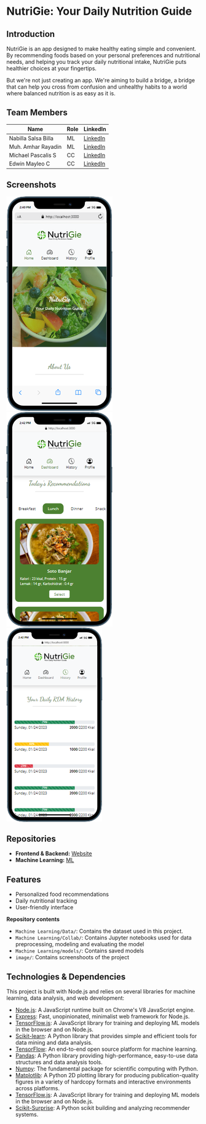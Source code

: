 # NutriGie: Your Daily Nutrition Guide
## Introduction
NutriGie is an app designed to make healthy eating simple and convenient. By recommending foods based on your personal preferences and nutritional needs, and helping you track your daily nutritional intake, NutriGie puts healthier choices at your fingertips.

But we're not just creating an app. We're aiming to build a bridge, a bridge that can help you cross from confusion and unhealthy habits to a world where balanced nutrition is as easy as it is.

## Team Members

| Name | Role | LinkedIn |
|------|------|----------|
| Nabilla Salsa Billa | ML | [LinkedIn](https://www.linkedin.com/in/nbilasals/) |
| Muh. Amhar Rayadin | ML | [LinkedIn](https://www.linkedin.com/in/muhamad-amhar-rayadin-204b4b221/) |
| Michael Pascalis S| CC | [LinkedIn](https://www.linkedin.com/in/michaelpascalissimanjuntak/)|
|Edwin Mayleo C| CC | [LinkedIn](https://www.linkedin.com/in/edwin-mayleo-chiandra-9981b3247/)|

## Screenshots

![Homepage](https://github.com/klstak/NutriGie/blob/master/image/mobile%20(2).png)
![Recommendations Page](https://github.com/klstak/NutriGie/blob/master/image/mobile%20(3).png)
![Daily Nutritional Tracking](https://github.com/klstak/NutriGie/blob/master/image/mobile%20(4).png) 

## Repositories

- **Frontend & Backend:** [Website](https://github.com/Amharrayadin/nutrigie)
- **Machine Learning:** [ML](https://github.com/klstak/NutriGie)


## Features

- Personalized food recommendations
- Daily nutritional tracking
- User-friendly interface

**Repository contents**

- `Machine Learning/Data/`: Contains the dataset used in this project.
- `Machine Learning/Collab/`: Contains Jupyter notebooks used for data preprocessing, modeling and evaluating the model
- `Machine Learning/models/`: Contains saved models
- `image/`: Contains screenshoots of the project

## Technologies & Dependencies

This project is built with Node.js and relies on several libraries for machine learning, data analysis, and web development:

- [Node.js](https://nodejs.org/): A JavaScript runtime built on Chrome's V8 JavaScript engine.
- [Express](https://expressjs.com/): Fast, unopinionated, minimalist web framework for Node.js.
- [TensorFlow.js](https://www.tensorflow.org/js): A JavaScript library for training and deploying ML models in the browser and on Node.js.
- [Scikit-learn](https://scikit-learn.org/stable/): A Python library that provides simple and efficient tools for data mining and data analysis.
- [TensorFlow](https://www.tensorflow.org/): An end-to-end open source platform for machine learning.
- [Pandas](https://pandas.pydata.org/): A Python library providing high-performance, easy-to-use data structures and data analysis tools.
- [Numpy](https://numpy.org/): The fundamental package for scientific computing with Python.
- [Matplotlib](https://matplotlib.org/): A Python 2D plotting library for producing publication-quality figures in a variety of hardcopy formats and interactive environments across platforms.
- [TensorFlow.js](https://www.tensorflow.org/js): A JavaScript library for training and deploying ML models in the browser and on Node.js.
- [Scikit-Surprise](http://surpriselib.com/): A Python scikit building and analyzing recommender systems.



